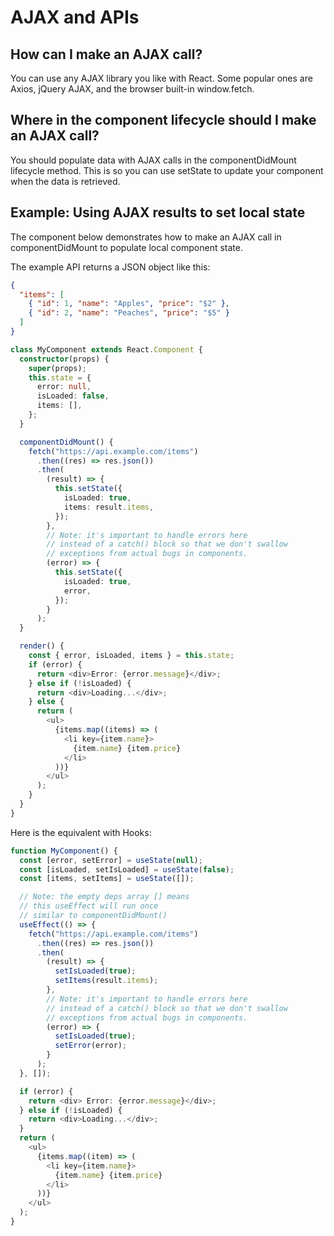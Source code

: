 # AJAX and APIs

## How can I make an AJAX call?

You can use any AJAX library you like with React. Some popular ones are Axios, jQuery AJAX, and the browser built-in window.fetch.

## Where in the component lifecycle should I make an AJAX call?

You should populate data with AJAX calls in the componentDidMount lifecycle method. This is so you can use setState to update your component when the data is retrieved.

## Example: Using AJAX results to set local state

The component below demonstrates how to make an AJAX call in componentDidMount to populate local component state.

The example API returns a JSON object like this:

```json
{
  "items": [
    { "id": 1, "name": "Apples", "price": "$2" },
    { "id": 2, "name": "Peaches", "price": "$5" }
  ]
}
```

```ts
class MyComponent extends React.Component {
  constructor(props) {
    super(props);
    this.state = {
      error: null,
      isLoaded: false,
      items: [],
    };
  }

  componentDidMount() {
    fetch("https://api.example.com/items")
      .then((res) => res.json())
      .then(
        (result) => {
          this.setState({
            isLoaded: true,
            items: result.items,
          });
        },
        // Note: it's important to handle errors here
        // instead of a catch() block so that we don't swallow
        // exceptions from actual bugs in components.
        (error) => {
          this.setState({
            isLoaded: true,
            error,
          });
        }
      );
  }

  render() {
    const { error, isLoaded, items } = this.state;
    if (error) {
      return <div>Error: {error.message}</div>;
    } else if (!isLoaded) {
      return <div>Loading...</div>;
    } else {
      return (
        <ul>
          {items.map((items) => (
            <li key={item.name}>
              {item.name} {item.price}
            </li>
          ))}
        </ul>
      );
    }
  }
}
```

Here is the equivalent with Hooks:

```ts
function MyComponent() {
  const [error, setError] = useState(null);
  const [isLoaded, setIsLoaded] = useState(false);
  const [items, setItems] = useState([]);

  // Note: the empty deps array [] means
  // this useEffect will run once
  // similar to componentDidMount()
  useEffect(() => {
    fetch("https://api.example.com/items")
      .then((res) => res.json())
      .then(
        (result) => {
          setIsLoaded(true);
          setItems(result.items);
        },
        // Note: it's important to handle errors here
        // instead of a catch() block so that we don't swallow
        // exceptions from actual bugs in components.
        (error) => {
          setIsLoaded(true);
          setError(error);
        }
      );
  }, []);

  if (error) {
    return <div> Error: {error.message}</div>;
  } else if (!isLoaded) {
    return <div>Loading...</div>;
  }
  return (
    <ul>
      {items.map((item) => (
        <li key={item.name}>
          {item.name} {item.price}
        </li>
      ))}
    </ul>
  );
}
```
